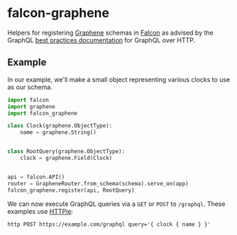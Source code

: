 # falcon-graphene

Helpers for registering [Graphene](http://graphene-python.org/) schemas in [Falcon](https://falcon.readthedocs.io/) as advised by the GraphQL [best practices documentation](http://graphql.org/learn/serving-over-http/) for GraphQL over HTTP.

## Example

In our example, we'll make a small object representing various clocks to use as our schema.

```python
import falcon
import graphene
import falcon_graphene

class Clock(graphene.ObjectType):
    name = graphene.String()


class RootQuery(graphene.ObjectType):
    clock = graphene.Field(Clock)


api = falcon.API()
router = GrapheneRouter.from_schema(schema).serve_on(app)
falcon_graphene.register(api, RootQuery)
```

We can now execute GraphQL queries via a `GET` or `POST` to `/graphql`. These examples use [HTTPie](https://httpie.org):

```
http POST https://example.com/graphql query='{ clock { name } }'
```
